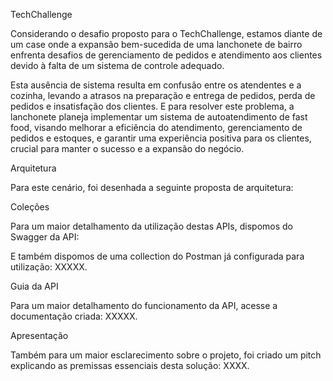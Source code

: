 TechChallenge

Considerando o desafio proposto para o TechChallenge, estamos diante de um case onde a expansão bem-sucedida de uma lanchonete de bairro enfrenta desafios de gerenciamento de pedidos e atendimento aos clientes devido à falta de um sistema de controle adequado. 

Esta ausência de sistema resulta em confusão entre os atendentes e a cozinha, levando a atrasos na preparação e entrega de pedidos, perda de pedidos e insatisfação dos clientes. E para resolver este problema, a lanchonete planeja implementar um sistema de autoatendimento de fast food, visando melhorar a eficiência do atendimento, gerenciamento de pedidos e estoques, e garantir uma experiência positiva para os clientes, crucial para manter o sucesso e a expansão do negócio.


Arquitetura

Para este cenário, foi desenhada a seguinte proposta de arquitetura:



Coleções

Para um maior detalhamento da utilização destas APIs, dispomos do Swagger da API:

E também dispomos de uma collection do Postman já configurada para utilização: XXXXX.


Guia da API

Para um maior detalhamento do funcionamento da API, acesse a documentação criada: XXXXX.


Apresentação

Também para um maior esclarecimento sobre o projeto, foi criado um pitch explicando as premissas essenciais desta solução: XXXX.
